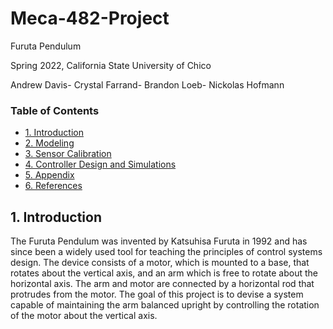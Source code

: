 # Meca-482-Project
Furuta Pendulum 

Spring 2022, California State University of Chico

Andrew Davis- Crystal Farrand- Brandon Loeb- Nickolas Hofmann

### Table of Contents
- [1. Introduction](#1-Introduction)
- [2. Modeling](#2-Modeling)
- [3. Sensor Calibration](#3-Sensor_Calibration)
- [4. Controller Design and Simulations](#4-Controller_Design_and_Simulations)
- [5. Appendix](#5-Appendix)
- [6. References](#6-References)

## 1. Introduction
The Furuta Pendulum was invented by Katsuhisa Furuta in 1992 and has since been a widely used tool for teaching the principles of control systems design. The device consists of a motor, which is mounted to a base, that rotates about the vertical axis, and an arm which is free to rotate about the horizontal axis. The arm and motor are connected by a horizontal rod that protrudes from the motor. The goal of this project is to devise a system capable of maintaining the arm balanced upright by controlling the rotation of the motor about the vertical axis.
